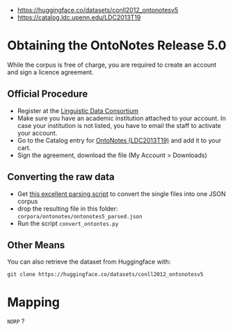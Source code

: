 - https://huggingface.co/datasets/conll2012_ontonotesv5
- https://catalog.ldc.upenn.edu/LDC2013T19


# Obtaining the OntoNotes Release 5.0


While the corpus is free of charge, you are required to create an account and sign a licence agreement.

## Official Procedure

- Register at the [Linguistic Data Consortium](https://catalog.ldc.upenn.edu/signup)
- Make sure you have an academic institution attached to your account. In case your institution is not listed, you have to email the staff to activate your account.
- Go to the Catalog entry for [OntoNotes (LDC2013T19)](https://catalog.ldc.upenn.edu/LDC2013T19) and add it to your cart.
- Sign the agreement, download the file (My Account > Downloads)

## Converting the raw data

- Get [this excellent parsing script](https://github.com/nsu-ai/ontonotes-5-parsing) to convert the single files into one JSON corpus
- drop the resulting file in this folder: `corpora/ontonotes/ontonotes5_parsed.json`
- Run the script `convert_ontontes.py`

## Other Means

You can also retrieve the dataset from Huggingface with:

```
git clone https://huggingface.co/datasets/conll2012_ontonotesv5
```

# Mapping

`NORP` ?